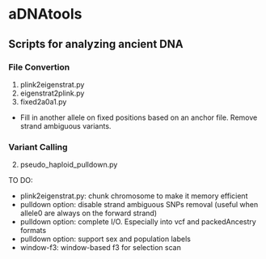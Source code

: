 # aDNAtools
## Scripts for analyzing ancient DNA

### File Convertion
1. plink2eigenstrat.py
2. eigenstrat2plink.py
3. fixed2a0a1.py
  - Fill in another allele on fixed positions based on an anchor file. Remove strand ambiguous variants.

### Variant Calling
2. pseudo_haploid_pulldown.py

TO DO: 
- plink2eigenstrat.py: chunk chromosome to make it memory efficient
- pulldown option: disable strand ambiguous SNPs removal (useful when allele0 are always on the forward strand)
- pulldown option: complete I/O. Especially into vcf and packedAncestry formats
- pulldown option: support sex and population labels
- window-f3: window-based f3 for selection scan
